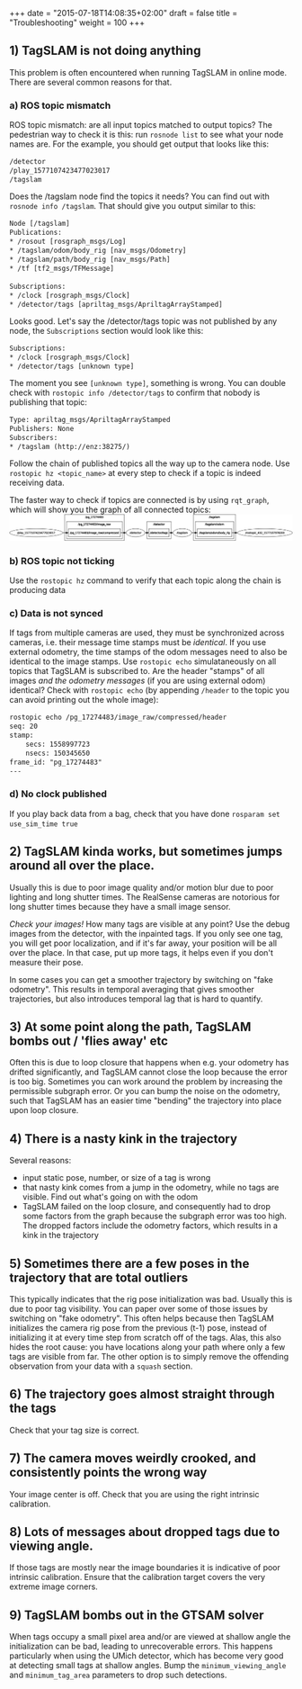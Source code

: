 +++
date = "2015-07-18T14:08:35+02:00"
draft = false
title = "Troubleshooting"
weight = 100
+++
## 1) TagSLAM is not doing anything
This problem is often encountered when running TagSLAM in online mode. There are several common reasons for that.

### a) ROS topic mismatch
ROS topic mismatch: are all input topics matched to output topics? The pedestrian way to check it is this: run ``rosnode list`` to see what your node names are. For the example, you should get output that looks like this:

    /detector
    /play_1577107423477023017
    /tagslam

Does the /tagslam node find the topics it needs? You can find out with ``rosnode info /tagslam``. That should give you output similar to this:
  
    Node [/tagslam]
    Publications:
    * /rosout [rosgraph_msgs/Log]
    * /tagslam/odom/body_rig [nav_msgs/Odometry]
    * /tagslam/path/body_rig [nav_msgs/Path]
    * /tf [tf2_msgs/TFMessage]
	  
    Subscriptions:
    * /clock [rosgraph_msgs/Clock]
    * /detector/tags [apriltag_msgs/ApriltagArrayStamped]

Looks good. Let's say the /detector/tags topic was not published by any node, the ``Subscriptions`` section would look like this:

    Subscriptions:
    * /clock [rosgraph_msgs/Clock]
    * /detector/tags [unknown type]

The moment you see ``[unknown type]``, something is wrong. You can double check with ``rostopic info /detector/tags`` to confirm that nobody is publishing that topic:

    Type: apriltag_msgs/ApriltagArrayStamped
    Publishers: None
    Subscribers:
    * /tagslam (http://enz:38275/)

Follow the chain of published topics all the way up to the camera node. Use ``rostopic hz <topic_name>`` at every step to check if a topic is indeed receiving data.
	
The faster way to check if topics are connected is by using ``rqt_graph``, which will show you the graph of all connected topics:
	![rqt_graph](../media/rqt_graph.png)
  
### b) ROS topic not ticking

Use the ``rostopic hz`` command to verify that each topic along the chain is producing data

### c) Data is not synced

If tags from multiple cameras are used, they must be synchronized across cameras, i.e. their message time stamps must be *identical*. If you use external odometry, the time stamps of the odom messages need to also be identical to the image stamps. Use ``rostopic echo`` simulataneously on all topics that TagSLAM is subscribed to. Are the header "stamps" of all images *and the odometry messages* (if you are using external odom) identical? Check with ``rostopic echo`` (by appending ``/header`` to the topic you can avoid printing out the whole image):

    rostopic echo /pg_17274483/image_raw/compressed/header
    seq: 20
    stamp:
        secs: 1558997723
        nsecs: 150345650
    frame_id: "pg_17274483"
	---

### d) No clock published

If you play back data from a bag, check that you have done ``rosparam set use_sim_time true``

## 2) TagSLAM kinda works, but sometimes jumps around all over the place.

Usually this is due to poor image quality and/or motion blur due to poor lighting and long shutter times. The RealSense cameras are notorious for long shutter times because they have a small image sensor.

*Check your images!* How many tags are visible at any point? Use the debug images from the detector, with the inpainted tags. If you only see one tag, you will get poor localization, and if it's far away, your position will be all over the place. In that case, put up more tags, it helps even if you don't measure their pose.

In some cases you can get a smoother trajectory by switching on "fake odometry". This results in temporal averaging that gives smoother trajectories, but also introduces temporal lag that is hard to quantify.


## 3) At some point along the path, TagSLAM bombs out / 'flies away' etc

Often this is due to loop closure that happens when e.g. your odometry has drifted significantly, and TagSLAM cannot close the loop because the error is too big. Sometimes you can work around the problem by increasing the permissible subgraph error. Or you can bump the noise on the odometry, such that TagSLAM has an easier time "bending" the trajectory into place upon loop closure.

## 4) There is a nasty kink in the trajectory

Several reasons:

 - input static pose, number, or size of a tag is wrong
 - that nasty kink comes from a jump in the odometry, while no tags are visible. Find out what's going on with the odom
 - TagSLAM failed on the loop closure, and consequently had to drop some factors from the graph because the subgraph error was too high. The dropped factors include the odometry factors, which results in a kink in the trajectory

## 5) Sometimes there are a few poses in the trajectory that are total outliers

This typically indicates that the rig pose initialization was bad. Usually this is due to poor tag visibility. You can paper over some of those issues by switching on "fake odometry". This often helps because then TagSLAM initializes the camera rig pose from the previous (t-1) pose, instead of initializing it at every time step from scratch off of the tags. Alas, this also hides the root cause: you have locations along your path where only a few tags are visible from far. The other option is to simply remove the offending observation from your data with a ``squash`` section.


## 6) The trajectory goes almost straight through the tags

Check that your tag size is correct.

## 7) The camera moves weirdly crooked, and consistently points the wrong way

Your image center is off. Check that you are using the right intrinsic calibration.

## 8) Lots of messages about dropped tags due to viewing angle.

If those tags are mostly near the image boundaries it is indicative of
poor intrinsic calibration. Ensure that the calibration target covers the
very extreme image corners.

## 9) TagSLAM bombs out in the GTSAM solver

When tags occupy a small pixel area and/or are viewed at shallow angle
the initialization can be bad, leading to unrecoverable
errors. This happens particularly when using the UMich detector, which
has become very good at detecting small tags at shallow angles.
Bump the ``minimum_viewing_angle`` and ``minimum_tag_area`` parameters
to drop such detections.

